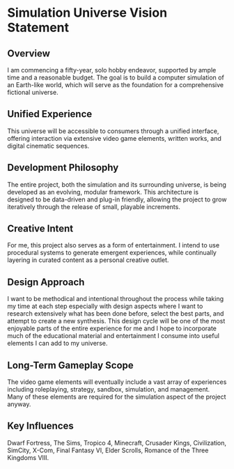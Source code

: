 # Simulation Universe Vision Statement

## Overview
I am commencing a fifty-year, solo hobby endeavor, supported by ample time and a reasonable budget. The goal is to build a computer simulation of an Earth-like world, which will serve as the foundation for a comprehensive fictional universe.

## Unified Experience
This universe will be accessible to consumers through a unified interface, offering interaction via extensive video game elements, written works, and digital cinematic sequences.

## Development Philosophy
The entire project, both the simulation and its surrounding universe, is being developed as an evolving, modular framework. This architecture is designed to be data-driven and plug-in friendly, allowing the project to grow iteratively through the release of small, playable increments.

## Creative Intent
For me, this project also serves as a form of entertainment. I intend to use procedural systems to generate emergent experiences, while continually layering in curated content as a personal creative outlet.

## Design Approach
I want to be methodical and intentional throughout the process while taking my time at each step especially with design aspects where I want to research extensively what has been done before, select the best parts, and attempt to create a new synthesis. This design cycle will be one of the most enjoyable parts of the entire experience for me and I hope to incorporate much of the educational material and entertainment I consume into useful elements I can add to my universe.

## Long-Term Gameplay Scope
The video game elements will eventually include a vast array of experiences including roleplaying, strategy, sandbox, simulation, and management. Many of these elements are required for the simulation aspect of the project anyway.

## Key Influences
Dwarf Fortress, The Sims, Tropico 4, Minecraft, Crusader Kings, Civilization, SimCity, X-Com, Final Fantasy VI, Elder Scrolls, Romance of the Three Kingdoms VIII.
